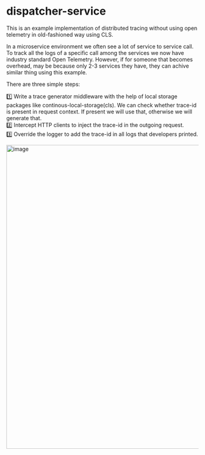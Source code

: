 # dispatcher-service
This is an example implementation of distributed tracing without using open telemetry in old-fashioned way using CLS.

In a microservice environment we often see a lot of service to service call. To track all the logs of a specific call among the services we now have industry standard Open Telemetry. However, if for someone that becomes overhead, may be because only 2-3 services they have, they can achive similar thing using this example.

There are three simple steps:

1️⃣ Write a trace generator middleware with the help of local storage packages like continous-local-storage(cls). We can check whether trace-id is present in request context. If present we will use that, otherwise we will generate that.<br />
2️⃣ Intercept HTTP clients to inject the trace-id in the outgoing request.<br />
3️⃣ Override the logger to add the trace-id in all logs that developers printed.<br />

<img width="797" alt="image" src="https://github.com/Talismanic/dispatcher-service/assets/21278048/ddb4100c-efac-4095-ac40-4210739f8504">
